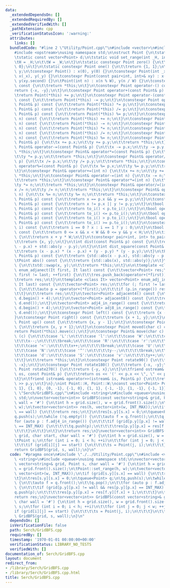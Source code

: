 ```yaml
---
data:
  _extendedDependsOn: []
  _extendedRequiredBy: []
  _extendedVerifiedWith: []
  _pathExtension: cpp
  _verificationStatusIcon: ':warning:'
  attributes:
    links: []
  bundledCode: "#line 2 \"Utility/Point.cpp\"\n#include <vector>\n#include <utility>\n\
    #include <opstream>\nusing namespace std;\n\nstruct Point {\n\tstatic int H, W;\n\
    \tstatic const vector<Point> d;\n\tstatic void set_range(int _H, int _W) {\n\t\
    \tH = _H;\n\t\tW = _W;\n\t}\n\tstatic constexpr Point zero() {\n\t\treturn {0,\
    \ 0};\n\t}\n\tstatic constexpr Point one() {\n\t\treturn {1, 1};\n\t}\n\tint x,\
    \ y;\n\tconstexpr Point() : x(0), y(0) {}\n\tconstexpr Point(int _x, int _y) :\
    \ x(_x), y(_y) {}\n\tconstexpr Point(const pair<int, int>& xy) : x(xy.first),\
    \ y(xy.second) {}\n\tPoint(int n) : x(n % W), y(n / W) {}\n\tconstexpr Point operator+()\
    \ const {\n\t\treturn *this;\n\t}\n\tconstexpr Point operator-() const {\n\t\t\
    return {-x, -y};\n\t}\n\tconstexpr Point operator+(const Point& p) const {\n\t\
    \treturn Point(*this) += p;\n\t}\n\tconstexpr Point operator-(const Point& p)\
    \ const {\n\t\treturn Point(*this) -= p;\n\t}\n\tconstexpr Point operator*(const\
    \ Point& p) const {\n\t\treturn Point(*this) *= p;\n\t}\n\tconstexpr Point operator/(const\
    \ Point& p) const {\n\t\treturn Point(*this) /= p;\n\t}\n\tconstexpr Point operator%(const\
    \ Point& p) const {\n\t\treturn Point(*this) %= p;\n\t}\n\tconstexpr Point operator+(int\
    \ n) const {\n\t\treturn Point(*this) += n;\n\t}\n\tconstexpr Point operator-(int\
    \ n) const {\n\t\treturn Point(*this) -= n;\n\t}\n\tconstexpr Point operator*(int\
    \ n) const {\n\t\treturn Point(*this) *= n;\n\t}\n\tconstexpr Point operator/(int\
    \ n) const {\n\t\treturn Point(*this) /= n;\n\t}\n\tconstexpr Point operator%(int\
    \ n) const {\n\t\treturn Point(*this) %= n;\n\t}\n\tconstexpr Point& operator+=(const\
    \ Point& p) {\n\t\tx += p.x;\n\t\ty += p.y;\n\t\treturn *this;\n\t}\n\tconstexpr\
    \ Point& operator-=(const Point& p) {\n\t\tx -= p.x;\n\t\ty -= p.y;\n\t\treturn\
    \ *this;\n\t}\n\tconstexpr Point& operator*=(const Point& p) {\n\t\tx *= p.x;\n\
    \t\ty *= p.y;\n\t\treturn *this;\n\t}\n\tconstexpr Point& operator/=(const Point&\
    \ p) {\n\t\tx /= p.x;\n\t\ty /= p.y;\n\t\treturn *this;\n\t}\n\tconstexpr Point&\
    \ operator%=(const Point& p) {\n\t\tx %= p.x;\n\t\ty %= p.y;\n\t\treturn *this;\n\
    \t}\n\tconstexpr Point& operator+=(int n) {\n\t\tx += n;\n\t\ty += n;\n\t\treturn\
    \ *this;\n\t}\n\tconstexpr Point& operator-=(int n) {\n\t\tx -= n;\n\t\ty -= n;\n\
    \t\treturn *this;\n\t}\n\tconstexpr Point& operator*=(int n) {\n\t\tx *= n;\n\t\
    \ty *= n;\n\t\treturn *this;\n\t}\n\tconstexpr Point& operator/=(int n) {\n\t\t\
    x /= n;\n\t\ty /= n;\n\t\treturn *this;\n\t}\n\tconstexpr Point& operator%=(int\
    \ n) {\n\t\tx %= n;\n\t\ty %= n;\n\t\treturn *this;\n\t}\n\tconstexpr bool operator==(const\
    \ Point& p) const {\n\t\treturn x == p.x && y == p.y;\n\t}\n\tconstexpr bool operator!=(const\
    \ Point& p) const {\n\t\treturn x != p.x || y != p.y;\n\t}\n\tbool operator<(const\
    \ Point& p) const {\n\t\treturn to_i() < p.to_i();\n\t}\n\tbool operator<=(const\
    \ Point& p) const {\n\t\treturn to_i() <= p.to_i();\n\t}\n\tbool operator>(const\
    \ Point& p) const {\n\t\treturn to_i() > p.to_i();\n\t}\n\tbool operator>=(const\
    \ Point& p) const {\n\t\treturn to_i() >= p.to_i();\n\t}\n\tconstexpr int operator[](int\
    \ i) const {\n\t\treturn i == 0 ? x : i == 1 ? y : 0;\n\t}\n\tbool in_range()\
    \ const {\n\t\treturn 0 <= x && x < W && 0 <= y && y < H;\n\t}\n\tint to_i() const\
    \ {\n\t\treturn x + y * W;\n\t}\n\tconstexpr pair<int, int> to_pair() const {\n\
    \t\treturn {x, y};\n\t}\n\tint dist(const Point& p) const {\n\t\treturn std::abs(x\
    \ - p.x) + std::abs(y - p.y);\n\t}\n\tint dist_square(const Point& p) const {\n\
    \t\treturn (x - p.x) * (x - p.x) + (y - p.y) * (y - p.y);\n\t}\n\tPoint abs(const\
    \ Point& p) const {\n\t\treturn {std::abs(x - p.x), std::abs(y - p.y)};\n\t}\n\
    \tPoint abs() const {\n\t\treturn {std::abs(x), std::abs(y)};\n\t}\n\tPoint& swap()\
    \ {\n\t\tstd::swap(x, y);\n\t\treturn *this;\n\t}\n\n\ttemplate <class It> vector<Point>\
    \ enum_adjanect(It first, It last) const {\n\t\tvector<Point> res;\n\t\tfor (;\
    \ first != last; ++first) {\n\t\t\tres.push_back(operator+(*first));\n\t\t}\n\t\
    \treturn res;\n\t}\n\ttemplate <class It> vector<Point> enum_adj_in_range(It first,\
    \ It last) const {\n\t\tvector<Point> res;\n\t\tfor (; first != last; ++first)\
    \ {\n\t\t\tauto p = operator+(*first);\n\t\t\tif (p.in_range()) res.push_back(p);\n\
    \t\t}\n\t\treturn res;\n\t}\n\tvector<Point> adjacent4() const {\n\t\treturn enum_adjanect(d.begin(),\
    \ d.begin() + 4);\n\t}\n\tvector<Point> adjacent8() const {\n\t\treturn enum_adjanect(d.begin(),\
    \ d.end());\n\t}\n\tvector<Point> adj4_in_range() const {\n\t\treturn enum_adj_in_range(d.begin(),\
    \ d.begin() + 4);\n\t}\n\tvector<Point> adj8_in_range() const {\n\t\treturn enum_adj_in_range(d.begin(),\
    \ d.end());\n\t}\n\tconstexpr Point left() const {\n\t\treturn {x - 1, y};\n\t\
    }\n\tconstexpr Point right() const {\n\t\treturn {x + 1, y};\n\t}\n\tconstexpr\
    \ Point up() const {\n\t\treturn {x, y - 1};\n\t}\n\tconstexpr Point down() const\
    \ {\n\t\treturn {x, y + 1};\n\t}\n\tconstexpr Point moved(char c) const {\n\t\t\
    return Point(*this).move(c);\n\t}\n\tconstexpr Point& move(char c) {\n\t\tswitch\
    \ (c) {\n\t\t\tcase 'L':\n\t\t\tcase 'l':\n\t\t\tcase 'W':\n\t\t\tcase '>':\n\t\
    \t\t\tx--;\n\t\t\t\tbreak;\n\t\t\tcase 'R':\n\t\t\tcase 'r':\n\t\t\tcase 'E':\n\
    \t\t\tcase '<':\n\t\t\t\tx++;\n\t\t\t\tbreak;\n\t\t\tcase 'U':\n\t\t\tcase 'u':\n\
    \t\t\tcase 'N':\n\t\t\tcase '^':\n\t\t\t\ty--;\n\t\t\t\tbreak;\n\t\t\tcase 'D':\n\
    \t\t\tcase 'd':\n\t\t\tcase 'S':\n\t\t\tcase 'v':\n\t\t\t\ty++;\n\t\t\t\tbreak;\n\
    \t\t}\n\t\treturn *this;\n\t}\n\tconstexpr Point rotate90() {\n\t\treturn {y,\
    \ -x};\n\t}\n\tconstexpr Point rotate180() {\n\t\treturn {-x, -y};\n\t}\n\tconstexpr\
    \ Point rotate270() {\n\t\treturn {-y, x};\n\t}\n\tfriend ostream& operator<<(ostream&\
    \ os, const Point& p) {\n\t\treturn os << '(' << p.x << \", \" << p.y << ')';\n\
    \t}\n\tfriend istream& operator>>(istream& is, Point& p) {\n\t\treturn is >> p.x\
    \ >> p.y;\n\t}\n};\nint Point::H, Point::W;\nconst vector<Point> Point::d{{0,\
    \ 1}, {1, 0}, {0, -1}, {-1, 0}, {1, 1}, {-1, -1}, {1, -1}, {-1, 1}};\n#line 4\
    \ \"Serch/GridBFS.cpp\"\n#include <string>\n#include <queue>\nusing namespace\
    \ std;\n\nvector<vector<int>> GridBFS(const vector<string>& grid, Point s, char\
    \ wall = '#') {\n\tint h = grid.size(), w = grid.front().size();\n\tPoint::set_range(h,\
    \ w);\n\tvector<vector<int>> res(h, vector<int>(w, INT_MAX));\n\tif (grid[s.y][s.x]\
    \ == wall) {\n\t\treturn res;\n\t}\n\tres[s.y][s.x] = 0;\n\tqueue<Point> q;\n\t\
    q.push(s);\n\twhile (!q.empty()) {\n\t\tauto f = q.front();\n\t\tq.pop();\n\t\t\
    for (auto p : f.adj4_in_range()) {\n\t\t\tif (grid[p.y][p.x] != wall && res[p.y][p.x]\
    \ == INT_MAX) {\n\t\t\t\tq.push(p);\n\t\t\t\tres[p.y][p.x] = res[f.y][f.x] + 1;\n\
    \t\t\t}\n\t\t}\n\t}\n\treturn res;\n}\nvector<vector<int>> GridBFS(const vector<string>&\
    \ grid, char start, char wall = '#') {\n\tint h = grid.size(), w = grid.front().size();\n\
    \tPoint s;\n\tfor (int i = 0; i < h; ++i)\n\t\tfor (int j = 0; j < w; ++j) {\n\
    \t\t\tif (grid[i][j] == start) {\n\t\t\t\ts = Point(j, i);\n\t\t\t}\n\t\t}\n\t\
    return GridBFS(grid, s, wall);\n}\n"
  code: "#pragma once\n#include \"./../Utility/Point.cpp\"\n#include <vector>\n#include\
    \ <string>\n#include <queue>\nusing namespace std;\n\nvector<vector<int>> GridBFS(const\
    \ vector<string>& grid, Point s, char wall = '#') {\n\tint h = grid.size(), w\
    \ = grid.front().size();\n\tPoint::set_range(h, w);\n\tvector<vector<int>> res(h,\
    \ vector<int>(w, INT_MAX));\n\tif (grid[s.y][s.x] == wall) {\n\t\treturn res;\n\
    \t}\n\tres[s.y][s.x] = 0;\n\tqueue<Point> q;\n\tq.push(s);\n\twhile (!q.empty())\
    \ {\n\t\tauto f = q.front();\n\t\tq.pop();\n\t\tfor (auto p : f.adj4_in_range())\
    \ {\n\t\t\tif (grid[p.y][p.x] != wall && res[p.y][p.x] == INT_MAX) {\n\t\t\t\t\
    q.push(p);\n\t\t\t\tres[p.y][p.x] = res[f.y][f.x] + 1;\n\t\t\t}\n\t\t}\n\t}\n\t\
    return res;\n}\nvector<vector<int>> GridBFS(const vector<string>& grid, char start,\
    \ char wall = '#') {\n\tint h = grid.size(), w = grid.front().size();\n\tPoint\
    \ s;\n\tfor (int i = 0; i < h; ++i)\n\t\tfor (int j = 0; j < w; ++j) {\n\t\t\t\
    if (grid[i][j] == start) {\n\t\t\t\ts = Point(j, i);\n\t\t\t}\n\t\t}\n\treturn\
    \ GridBFS(grid, s, wall);\n}\n"
  dependsOn: []
  isVerificationFile: false
  path: Serch/GridBFS.cpp
  requiredBy: []
  timestamp: '1970-01-01 00:00:00+00:00'
  verificationStatus: LIBRARY_NO_TESTS
  verifiedWith: []
documentation_of: Serch/GridBFS.cpp
layout: document
redirect_from:
- /library/Serch/GridBFS.cpp
- /library/Serch/GridBFS.cpp.html
title: Serch/GridBFS.cpp
---
```

